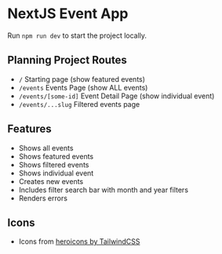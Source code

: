 # NextJS Event App

Run `npm run dev` to start the project locally.

## Planning Project Routes

- `/` Starting page (show featured events)
- `/events` Events Page (show ALL events)
- `/events/[some-id]` Event Detail Page (show individual event)
- `/events/...slug` Filtered events page

## Features

- Shows all events
- Shows featured events
- Shows filtered events
- Shows individual event
- Creates new events
- Includes filter search bar with month and year filters
- Renders errors

## Icons

- Icons from [heroicons by TailwindCSS](https://heroicons.com/)
